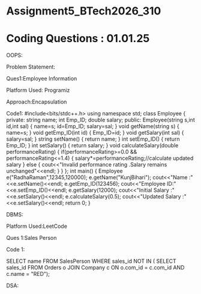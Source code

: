 # Assignment5_BTech2026_310

# Coding Questions : 01.01.25

OOPS:

Problem Statement:

Ques1:Employee Information

Platform Used:
Programiz

Approach:Encapsulation

Code1:
#include<bits/stdc++.h>
using namespace std;
class Employee
{
  private:
  string name;
  int Emp_ID;
  double salary;
  public:
  Employee(string s,int id,int sal)
  {
      name=s;
      id=Emp_ID;
      salary=sal;
  }
  void getName(string s)
  {
      name=s;
  }
  void getEmp_ID(int id)
  {
      Emp_ID=id;
  }
  void getSalary(int sal)
  {
      salary=sal;
  }
  string setName()
  {
      return name;
  }
  int setEmp_ID()
  {
      return Emp_ID;
  }
  int setSalary()
  {
      return salary;
  }
  void calculateSalary(double performanceRating)
  {
      if(performanceRating>=0.0 && performanceRating<=1.4)
      {
          salary*=performanceRating;//calculate updated salary
      }
      else
      {
          cout<<"Invalid performance rating .Salary remains unchanged"<<endl;
      }
  }
};
int main()
{
    Employee e("RadhaRaman",12345,120000);
    e.getName("KunjBihari");
    cout<<"Name :"<<e.setName()<<endl;
    e.getEmp_ID(123456);
    cout<<"Employee ID:"<<e.setEmp_ID()<<endl;
    e.getSalary(12000);
    cout<<"Initial Salary :"<<e.setSalary()<<endl;
    e.calculateSalary(0.5);
    cout<<"Updated Salary :"<<e.setSalary()<<endl;
    return  0;
}

DBMS:

Platform Used:LeetCode

 Ques 1:Sales Person

 Code 1:

SELECT name 
FROM SalesPerson
WHERE sales_id NOT IN (
    SELECT sales_id 
    FROM Orders o 
    JOIN Company c ON o.com_id = c.com_id AND c.name = "RED");


 DSA:

 
